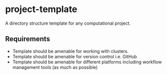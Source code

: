 # project-template

A directory structure template for any computational project. 

## Requirements

- Template should be amenable for working with clusters.
- Template should be amenable for version control i.e. GitHub
- Template should be amenable for different platforms including workflow management tools (as much as possible)
